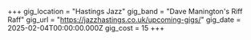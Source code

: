 +++
gig_location = "Hastings Jazz"
gig_band = "Dave Manington's Riff Raff"
gig_url = "https://jazzhastings.co.uk/upcoming-gigs/"
gig_date = 2025-02-04T00:00:00.000Z
gig_cost = 15
+++


